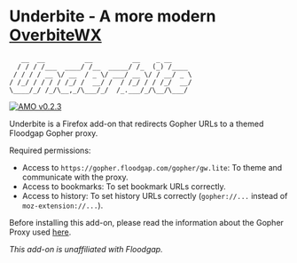 # Underbite - A more modern [OverbiteWX](https://addons.mozilla.org/firefox/addon/overbitewx)

~~~
   __  __          __          __    _ __     
  / / / /___  ____/ /__  _____/ /_  (_) /____
 / / / / __ \/ __  / _ \/ ___/ __ \/ / __/ _ \
/ /_/ / / / / /_/ /  __/ /  / /_/ / / /_/  __/
\____/_/ /_/\__,_/\___/_/  /_.___/_/\__/\___/
~~~

[![AMO v0.2.3](https://img.shields.io/badge/AMO-v0.2.3-blue.svg)](https://addons.mozilla.org/firefox/addon/underbite)

Underbite is a Firefox add-on that redirects Gopher URLs to a themed Floodgap Gopher proxy.

Required permissions:
 - Access to `https://gopher.floodgap.com/gopher/gw.lite`: To theme and communicate with the proxy.
 - Access to bookmarks: To set bookmark URLs correctly.
 - Access to history: To set history URLs correctly (`gopher://...` instead of `moz-extension://...`).

Before installing this add-on, please read the information about
the Gopher Proxy used [here](https://gopher.floodgap.com/gopher).

*This add-on is unaffiliated with Floodgap.*

